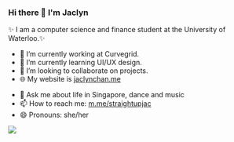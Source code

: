 ### Hi there 👋 I'm Jaclyn

✨ I am a computer science and finance student at the University of Waterloo.✨ 
- 🔭 I’m currently working at Curvegrid. 
- 🌱 I’m currently learning UI/UX design. 
- 👯 I’m looking to collaborate on projects. 
- 🌐 My website is [jaclynchan.me](https://jaclynchan.me/)
<!-- - 🤔 I’m looking for help with ... -->
- 💬 Ask me about life in Singapore, dance and music
- 📫 How to reach me: [m.me/straightupjac](https://m.me/straightupjac)
- 😄 Pronouns: she/her
<!-- - ⚡ Fun fact: -->

<img src="https://github-readme-stats.vercel.app/api?username=straightupjac&show_icons=true&count_private=true" />

<!-- statistics widget first seen on 9at8's profile https://github.com/9at8 -->
